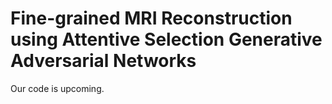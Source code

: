 # Fine-grained MRI Reconstruction using Attentive Selection Generative Adversarial Networks
Our code is upcoming.
